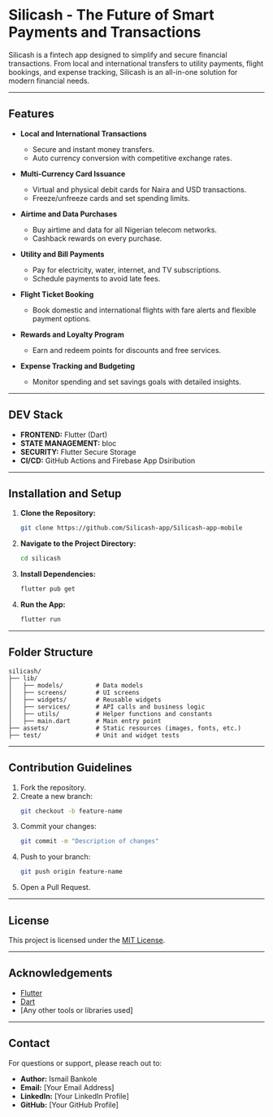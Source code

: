 # Silicash - The Future of Smart Payments and Transactions

Silicash is a fintech app designed to simplify and secure financial transactions. From local and international transfers to utility payments, flight bookings, and expense tracking, Silicash is an all-in-one solution for modern financial needs.

---

## Features

- **Local and International Transactions**
  - Secure and instant money transfers.
  - Auto currency conversion with competitive exchange rates.

- **Multi-Currency Card Issuance**
  - Virtual and physical debit cards for Naira and USD transactions.
  - Freeze/unfreeze cards and set spending limits.

- **Airtime and Data Purchases**
  - Buy airtime and data for all Nigerian telecom networks.
  - Cashback rewards on every purchase.

- **Utility and Bill Payments**
  - Pay for electricity, water, internet, and TV subscriptions.
  - Schedule payments to avoid late fees.

- **Flight Ticket Booking**
  - Book domestic and international flights with fare alerts and flexible payment options.

- **Rewards and Loyalty Program**
  - Earn and redeem points for discounts and free services.

- **Expense Tracking and Budgeting**
  - Monitor spending and set savings goals with detailed insights.

---

## DEV Stack

- **FRONTEND:** Flutter (Dart)
- **STATE MANAGEMENT:** bloc
- **SECURITY:** Flutter Secure Storage
- **CI/CD:** GitHub Actions and Firebase App Dsiribution

---

## Installation and Setup

1. **Clone the Repository:**
   ```bash
   git clone https://github.com/Silicash-app/Silicash-app-mobile
   ```
2. **Navigate to the Project Directory:**
   ```bash
   cd silicash
   ```
3. **Install Dependencies:**
   ```bash
   flutter pub get
   ```
4. **Run the App:**
   ```bash
   flutter run
   ```

---

## Folder Structure

```
silicash/
├── lib/
│   ├── models/         # Data models
│   ├── screens/        # UI screens
│   ├── widgets/        # Reusable widgets
│   ├── services/       # API calls and business logic
│   ├── utils/          # Helper functions and constants
│   ├── main.dart       # Main entry point
├── assets/             # Static resources (images, fonts, etc.)
├── test/               # Unit and widget tests
```

---

## Contribution Guidelines

1. Fork the repository.
2. Create a new branch:
   ```bash
   git checkout -b feature-name
   ```
3. Commit your changes:
   ```bash
   git commit -m "Description of changes"
   ```
4. Push to your branch:
   ```bash
   git push origin feature-name
   ```
5. Open a Pull Request.

---

## License

This project is licensed under the [MIT License](LICENSE).

---

## Acknowledgements

- [Flutter](https://flutter.dev/)
- [Dart](https://dart.dev/)
- [Any other tools or libraries used]

---

## Contact

For questions or support, please reach out to:

- **Author:** Ismail Bankole  
- **Email:** [Your Email Address]  
- **LinkedIn:** [Your LinkedIn Profile]  
- **GitHub:** [Your GitHub Profile]
